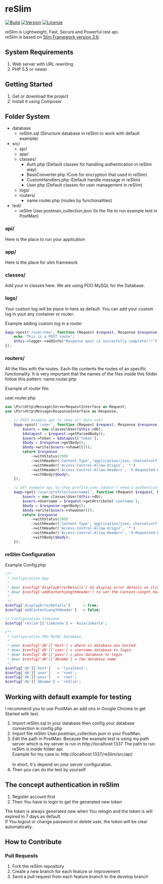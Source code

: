 reSlim
=======
[![Build](https://img.shields.io/badge/build-passing-brightgreen.svg)](https://github.com/aalfiann/reSlim)
[![Version](https://img.shields.io/badge/stable-1.1.0-brightgreen.svg)](https://github.com/aalfiann/reSlim)
[![License](https://img.shields.io/badge/license-MIT-blue.svg)](https://github.com/aalfiann/reSlim/blob/master/license.md)

reSlim is Lightweight, Fast, Secure and Powerful rest api.<br>
reSlim is based on [Slim Framework version 3.6](http://www.slimframework.com/).<br>

System Requirements
---------------
1. Web server with URL rewriting
2. PHP 5.5 or newer


Getting Started
---------------
1. Get or download the project
2. Install it using Composer

Folder System
---------------
* database
    * reSlim.sql (Structure database in reSlim to work with default example)
* src/
    * api/
    * app/
    * classes/
        * Auth.php (Default classes for handling authentication in reSlim way)
        * BaseConverter.php (Core for encryption that used in reSlim)
        * CustomHandlers.php (Default handle message in reSlim)
        * User.php (Default classes for user management in reSlim)
    * logs/
    * routers/
	    * name.router.php (routes by functionalities)
* test/
    * reSlim User.postman_collection.json (Is the file to run example test in PostMan)

### api/
    
Here is the place to run your application

### app/

Here is the place for slim framework

### classes/

Add your in classes here.
We are using PDO MySQL for the Database.


### logs/

Your custom log will be place in here as default.
You can add your custom log in your any container or router.

Example adding custom log in a router
```php
$app->post('/user/new', function (Request $request, Response $response) {
    echo 'This is a POST route';
    $this->logger->addInfo("Response post is succesfully complete!!!");
});
```

### routers/

All the files with the routes. Each file contents the routes of an specific functionality.
It is very important that the names of the files inside this folder follow this pattern: name.router.php

Example of router file:

user.router.php

```php
use \Psr\Http\Message\ServerRequestInterface as Request;
use \Psr\Http\Message\ResponseInterface as Response;

    // POST example api to show all data user
    $app->post('/user', function (Request $request, Response $response) {
        $users = new classes\User($this->db);
        $datapost = $request->getParsedBody();
        $users->Token = $datapost['Token'];
        $body = $response->getBody();
        $body->write($users->showAll());
        return $response
            ->withStatus(200)
            ->withHeader('Content-Type','application/json; charset=utf-8')
            ->withHeader('Access-Control-Allow-Origin', '*')
            ->withHeader('Access-Control-Allow-Headers', 'X-Requested-With, Content-Type, Accept, Origin, Authorization')
            ->withBody($body);
    });

    // GET example api to show profile user (doesn't need a authentication)
    $app->get('/user/profile/{username}', function (Request $request, Response $response) {
        $users = new classes\User($this->db);
        $users->Username = $request->getAttribute('username');
        $body = $response->getBody();
        $body->write($users->showUser());
        return $response
            ->withStatus(200)
            ->withHeader('Content-Type','application/json; charset=utf-8')
            ->withHeader('Access-Control-Allow-Origin', '*')
            ->withHeader('Access-Control-Allow-Headers', 'X-Requested-With, Content-Type, Accept, Origin, Authorization')
            ->withBody($body);
    });
```

### reSlim Configuration

Example Config.php
```php
/** 
 * Configuration App
 *
 * @var $config['displayErrorDetails'] to display error details on slim
 * @var $config['addContentLengthHeader'] to set the Content-Length header which makes Slim behave more predictably
 * 
 */
$config['displayErrorDetails']      = true;
$config['addContentLengthHeader']   = false;

// Configuration timezone
$config['reslim']['timezone'] = 'Asia/Jakarta';

/** 
 * Configuration PDO MySQL Database
 *
 * @var $config['db']['host'] = where is database was hosted
 * @var $config['db']['user'] = username database to login
 * @var $config['db']['pass'] = pass database to login
 * @var $config['db']['dbname'] = the database name
 */
$config['db']['host']   = 'localhost';
$config['db']['user']   = 'root';
$config['db']['pass']   = 'root';
$config['db']['dbname'] = 'reSlim';
```

Working with default example for testing
-----------------
I recommend you to use PostMan an add ons in Google Chrome to get Started with test.

1. Import reSlim.sql in your database then config your database connection in config.php
2. Import file reSlim User.postman_collection.json in your PostMan.
3. Edit the path in PostMan. Because the example test is using my path server which is my server is run in http://localhost:1337 
    The path to run reSlim is inside folder api.<br> 
    Example for my case is: http://localhost:1337/reSlim/src/api/<br><br>
    In short, It's depend on your server configuration.
4. Then you can do the test by yourself

The concept authentication in reSlim
-----------------

1. Register account first
2. Then You have to login to get the generated new token

The token is always generated new when You relogin and the token is will expired in 7 days as default.<br>
If You logout or change password or delete user, the token will be clear automatically.

How to Contribute
-----------------
### Pull Requests

1. Fork the reSlim repository
2. Create a new branch for each feature or improvement
3. Send a pull request from each feature branch to the develop branch